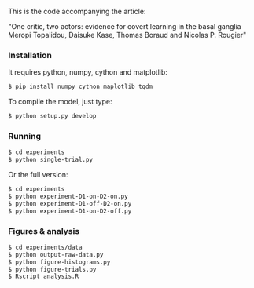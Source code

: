 This is the code accompanying the article:

"One critic, two actors: evidence for covert learning in the basal ganglia
 Meropi Topalidou, Daisuke Kase, Thomas Boraud and Nicolas P. Rougier"


### Installation

It requires python, numpy, cython and matplotlib:

```bash
$ pip install numpy cython maplotlib tqdm
```

To compile the model, just type:

```bash
$ python setup.py develop
```

### Running

```bash
$ cd experiments
$ python single-trial.py
```

Or the full version:

```bash
$ cd experiments
$ python experiment-D1-on-D2-on.py
$ python experiment-D1-off-D2-on.py
$ python experiment-D1-on-D2-off.py
```

### Figures & analysis

```bash
$ cd experiments/data
$ python output-raw-data.py
$ python figure-histograms.py
$ python figure-trials.py
$ Rscript analysis.R
```
